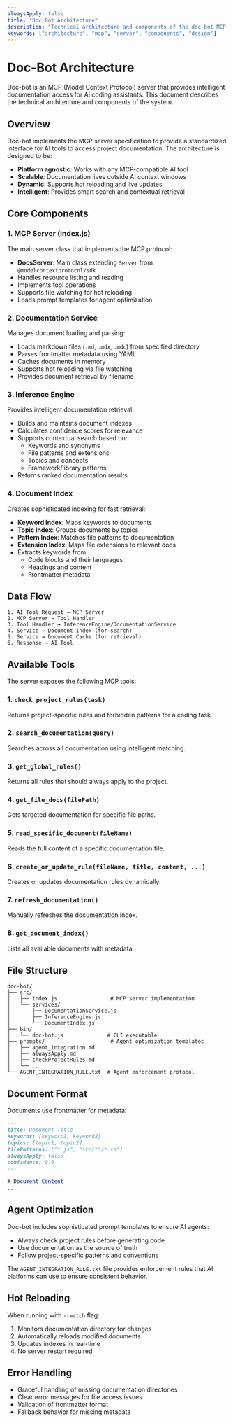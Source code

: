 ```yaml
---
alwaysApply: false
title: "Doc-Bot Architecture"
description: "Technical architecture and components of the doc-bot MCP server"
keywords: ["architecture", "mcp", "server", "components", "design"]
---
```


# Doc-Bot Architecture

Doc-bot is an MCP (Model Context Protocol) server that provides intelligent documentation access for AI coding assistants. This document describes the technical architecture and components of the system.

## Overview

Doc-bot implements the MCP server specification to provide a standardized interface for AI tools to access project documentation. The architecture is designed to be:

- **Platform agnostic**: Works with any MCP-compatible AI tool
- **Scalable**: Documentation lives outside AI context windows
- **Dynamic**: Supports hot reloading and live updates
- **Intelligent**: Provides smart search and contextual retrieval

## Core Components

### 1. MCP Server (index.js)

The main server class that implements the MCP protocol:

- **DocsServer**: Main class extending `Server` from `@modelcontextprotocol/sdk`
- Handles resource listing and reading
- Implements tool operations
- Supports file watching for hot reloading
- Loads prompt templates for agent optimization

### 2. Documentation Service

Manages document loading and parsing:

- Loads markdown files (`.md`, `.mdx`, `.mdc`) from specified directory
- Parses frontmatter metadata using YAML
- Caches documents in memory
- Supports hot reloading via file watching
- Provides document retrieval by filename

### 3. Inference Engine

Provides intelligent documentation retrieval:

- Builds and maintains document indexes
- Calculates confidence scores for relevance
- Supports contextual search based on:
  - Keywords and synonyms
  - File patterns and extensions
  - Topics and concepts
  - Framework/library patterns
- Returns ranked documentation results

### 4. Document Index

Creates sophisticated indexing for fast retrieval:

- **Keyword Index**: Maps keywords to documents
- **Topic Index**: Groups documents by topics
- **Pattern Index**: Matches file patterns to documentation
- **Extension Index**: Maps file extensions to relevant docs
- Extracts keywords from:
  - Code blocks and their languages
  - Headings and content
  - Frontmatter metadata

## Data Flow

```
1. AI Tool Request → MCP Server
2. MCP Server → Tool Handler
3. Tool Handler → InferenceEngine/DocumentationService
4. Service → Document Index (for search)
5. Service → Document Cache (for retrieval)
6. Response → AI Tool
```

## Available Tools

The server exposes the following MCP tools:

### 1. `check_project_rules(task)`
Returns project-specific rules and forbidden patterns for a coding task.

### 2. `search_documentation(query)`
Searches across all documentation using intelligent matching.

### 3. `get_global_rules()`
Returns all rules that should always apply to the project.

### 4. `get_file_docs(filePath)`
Gets targeted documentation for specific file paths.

### 5. `read_specific_document(fileName)`
Reads the full content of a specific documentation file.

### 6. `create_or_update_rule(fileName, title, content, ...)`
Creates or updates documentation rules dynamically.

### 7. `refresh_documentation()`
Manually refreshes the documentation index.

### 8. `get_document_index()`
Lists all available documents with metadata.

## File Structure

```
doc-bot/
├── src/
│   ├── index.js                 # MCP server implementation
│   └── services/
│       ├── DocumentationService.js
│       ├── InferenceEngine.js
│       └── DocumentIndex.js
├── bin/
│   └── doc-bot.js              # CLI executable
├── prompts/                     # Agent optimization templates
│   ├── agent_integration.md
│   ├── alwaysApply.md
│   ├── checkProjectRules.md
│   └── ...
└── AGENT_INTEGRATION_RULE.txt  # Agent enforcement protocol
```

## Document Format

Documents use frontmatter for metadata:

```markdown
---
title: Document Title
keywords: [keyword1, keyword2]
topics: [topic1, topic2]
filePatterns: ["*.js", "src/**/*.ts"]
alwaysApply: false
confidence: 0.9
---

# Document Content
...
```

## Agent Optimization

Doc-bot includes sophisticated prompt templates to ensure AI agents:
- Always check project rules before generating code
- Use documentation as the source of truth
- Follow project-specific patterns and conventions

The `AGENT_INTEGRATION_RULE.txt` file provides enforcement rules that AI platforms can use to ensure consistent behavior.

## Hot Reloading

When running with `--watch` flag:
1. Monitors documentation directory for changes
2. Automatically reloads modified documents
3. Updates indexes in real-time
4. No server restart required

## Error Handling

- Graceful handling of missing documentation directories
- Clear error messages for file access issues
- Validation of frontmatter format
- Fallback behavior for missing metadata